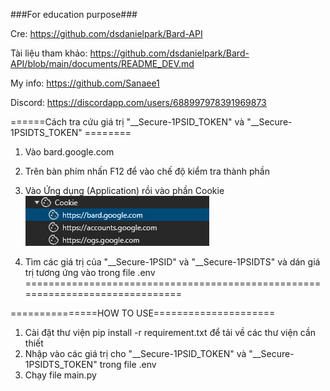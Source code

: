 ###For education purpose###

Cre: https://github.com/dsdanielpark/Bard-API

Tài liệu tham khảo: https://github.com/dsdanielpark/Bard-API/blob/main/documents/README_DEV.md

My info: https://github.com/Sanaee1

Discord: https://discordapp.com/users/688997978391969873


======Cách tra cứu giá trị "__Secure-1PSID_TOKEN" và "__Secure-1PSIDTS_TOKEN" ========
1. Vào bard.google.com 
2. Trên bàn phím nhấn F12 để vào chế độ kiểm tra thành phần
3. Vào Ứng dụng (Application) rồi vào phần Cookie
    ![Alt text](image.png)
        

   

5. Tìm các giá trị của "__Secure-1PSID" và "__Secure-1PSIDTS" và dán giá trị tương ứng vào trong file .env
==============================================================================


===============HOW TO USE=====================
1. Cài đặt thư viện
pip install -r requirement.txt để tải về các thư viện cần thiết
2. Nhập vào các giá trị cho "__Secure-1PSID_TOKEN" và "__Secure-1PSIDTS_TOKEN" trong file .env
3. Chạy file main.py
